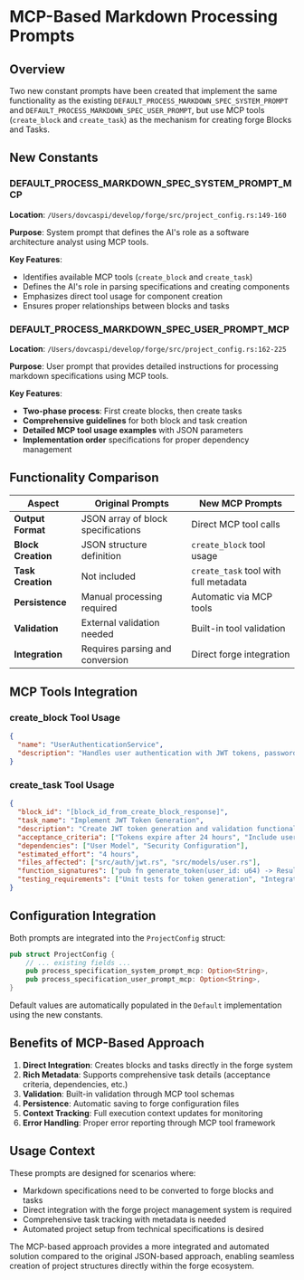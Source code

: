 # MCP-Based Markdown Processing Prompts

## Overview

Two new constant prompts have been created that implement the same functionality as the existing `DEFAULT_PROCESS_MARKDOWN_SPEC_SYSTEM_PROMPT` and `DEFAULT_PROCESS_MARKDOWN_SPEC_USER_PROMPT`, but use MCP tools (`create_block` and `create_task`) as the mechanism for creating forge Blocks and Tasks.

## New Constants

### DEFAULT_PROCESS_MARKDOWN_SPEC_SYSTEM_PROMPT_MCP

**Location**: `/Users/dovcaspi/develop/forge/src/project_config.rs:149-160`

**Purpose**: System prompt that defines the AI's role as a software architecture analyst using MCP tools.

**Key Features**:
- Identifies available MCP tools (`create_block` and `create_task`)
- Defines the AI's role in parsing specifications and creating components
- Emphasizes direct tool usage for component creation
- Ensures proper relationships between blocks and tasks

### DEFAULT_PROCESS_MARKDOWN_SPEC_USER_PROMPT_MCP

**Location**: `/Users/dovcaspi/develop/forge/src/project_config.rs:162-225`

**Purpose**: User prompt that provides detailed instructions for processing markdown specifications using MCP tools.

**Key Features**:
- **Two-phase process**: First create blocks, then create tasks
- **Comprehensive guidelines** for both block and task creation
- **Detailed MCP tool usage examples** with JSON parameters
- **Implementation order** specifications for proper dependency management

## Functionality Comparison

| Aspect | Original Prompts | New MCP Prompts |
|--------|-----------------|-----------------|
| **Output Format** | JSON array of block specifications | Direct MCP tool calls |
| **Block Creation** | JSON structure definition | `create_block` tool usage |
| **Task Creation** | Not included | `create_task` tool with full metadata |
| **Persistence** | Manual processing required | Automatic via MCP tools |
| **Validation** | External validation needed | Built-in tool validation |
| **Integration** | Requires parsing and conversion | Direct forge integration |

## MCP Tools Integration

### create_block Tool Usage
```json
{
  "name": "UserAuthenticationService",
  "description": "Handles user authentication with JWT tokens, password hashing, and session management"
}
```

### create_task Tool Usage
```json
{
  "block_id": "[block_id_from_create_block_response]",
  "task_name": "Implement JWT Token Generation",
  "description": "Create JWT token generation and validation functionality",
  "acceptance_criteria": ["Tokens expire after 24 hours", "Include user ID and role in payload"],
  "dependencies": ["User Model", "Security Configuration"],
  "estimated_effort": "4 hours",
  "files_affected": ["src/auth/jwt.rs", "src/models/user.rs"],
  "function_signatures": ["pub fn generate_token(user_id: u64) -> Result<String, AuthError>"],
  "testing_requirements": ["Unit tests for token generation", "Integration tests for auth flow"]
}
```

## Configuration Integration

Both prompts are integrated into the `ProjectConfig` struct:

```rust
pub struct ProjectConfig {
    // ... existing fields ...
    pub process_specification_system_prompt_mcp: Option<String>,
    pub process_specification_user_prompt_mcp: Option<String>,
}
```

Default values are automatically populated in the `Default` implementation using the new constants.

## Benefits of MCP-Based Approach

1. **Direct Integration**: Creates blocks and tasks directly in the forge system
2. **Rich Metadata**: Supports comprehensive task details (acceptance criteria, dependencies, etc.)
3. **Validation**: Built-in validation through MCP tool schemas
4. **Persistence**: Automatic saving to forge configuration files
5. **Context Tracking**: Full execution context updates for monitoring
6. **Error Handling**: Proper error reporting through MCP tool framework

## Usage Context

These prompts are designed for scenarios where:
- Markdown specifications need to be converted to forge blocks and tasks
- Direct integration with the forge project management system is required
- Comprehensive task tracking with metadata is needed
- Automated project setup from technical specifications is desired

The MCP-based approach provides a more integrated and automated solution compared to the original JSON-based approach, enabling seamless creation of project structures directly within the forge ecosystem.